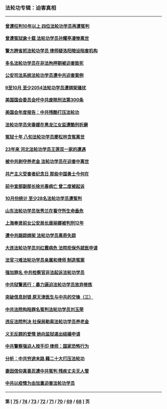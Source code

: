 ### 法轮功专辑：迫害真相
---
#### [曾遭枉判10年以上 四位法轮功学员再遭冤判](../../pages/nf4379/n13872398.md?11270430) 
#### [曾遭冤狱逾十载 法轮功学员孙耀亭凄惨离世](../../pages/nf4379/n13871692.md?11270430) 
#### [警方跨省抓法轮功学员 律师疑洛阳暗设陷害机构](../../pages/nf4379/n13870178.md?11270430) 
#### [多名法轮功学员在非法拘押期被迫害致死](../../pages/nf4379/n13870463.md?11270430) 
#### [公安司法系统法轮功学员遭中共迫害案例](../../pages/nf4379/n13869580.md?11270430) 
#### [9至10月 至少2054法轮功学员遭绑架骚扰](../../pages/nf4379/n13867111.md?11270430) 
#### [美国国会委员会吁中共废除刑法第300条](../../pages/nf4379/n13868121.md?11270430) 
#### [美国会年度报告：中共残酷打压法轮功](../../pages/nf4379/n13867408.md?11270430) 
#### [法轮功学员宋春媛在黑龙江女监遭酷刑折磨](../../pages/nf4379/n13865630.md?11270430) 
#### [冤狱十年 八旬法轮功学员廖松林含冤离世](../../pages/nf4379/n13864239.md?11270430) 
#### [23年来 河北法轮功学员王莲双一家的遭遇](../../pages/nf4379/n13863330.md?11270430) 
#### [被中共剥夺养老金 法轮功学员在迫害中离世](../../pages/nf4379/n13861877.md?11270430) 
#### [共产主义受害者纪念日 那些中国勇士今何在](../../pages/nf4379/n13861994.md?11270430) 
#### [前中宣部副部长徐光春病亡 曾二度被起诉](../../pages/nf4379/n13857638.md?11270430) 
#### [10月份统计 至少28名法轮功学员遭冤判](../../pages/nf4379/n13861128.md?11270430) 
#### [山东法轮功学员张秀兰在看守所生命垂危](../../pages/nf4379/n13860281.md?11270430) 
#### [上海奉贤前女公安局长唐丽娜被判刑12年](../../pages/nf4379/n13859528.md?11270430) 
#### [遭中共跟踪绑架 法轮功学员离奇失踪](../../pages/nf4379/n13856504.md?11270430) 
#### [大连法轮功学员刘红霞病危 法院拒保外就医申请](../../pages/nf4379/n13856678.md?11270430) 
#### [法官刁难法轮功学员亲属和律师 制造冤案](../../pages/nf4379/n13853873.md?11270430) 
#### [强加罪名 中共检察官非法起诉法轮功学员](../../pages/nf4379/n13852456.md?11270430) 
#### [中共狱警恶行：暴力逼迫法轮功学员放弃修炼](../../pages/nf4379/n13851207.md?11270430) 
#### [突破信息封锁 原天津医生与中共的交锋（三）](../../pages/nf4379/n13849718.md?11270430) 
#### [中共法院构陷罪名冤判法轮功学员刘玉荣](../../pages/nf4379/n13850139.md?11270430) 
#### [违反法院判决 社保局勒索法轮功学员养老金](../../pages/nf4379/n13847343.md?11270430) 
#### [义无反顾的爱情 她向监狱递出结婚申请](../../pages/nf4379/n13849716.md?11270430) 
#### [中共警察强迫人按手印 律师：国家恐怖行为](../../pages/nf4379/n13848797.md?11270430) 
#### [分析：中共穷途末路 藉二十大打压法轮功](../../pages/nf4379/n13847577.md?11270430) 
#### [妻因信仰真善忍遭中共冤判 残疾丈夫无人管](../../pages/nf4379/n13844598.md?11270430) 
#### [中共以疫情为由加重迫害法轮功学员](../../pages/nf4379/n13845591.md?11270430) 

---
#### 第 [ [75](./75.md?11270430) / [74](./74.md?11270430) / [73](./73.md?11270430) / [72](./72.md?11270430) / [71](./71.md?11270430) / [70](./70.md?11270430) / [69](./69.md?11270430) / [68](./68.md?11270430) ] 页
